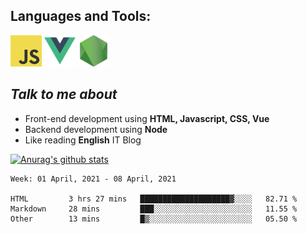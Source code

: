 ## **Languages and Tools:**      
<code><img height="50" src="https://raw.githubusercontent.com/github/explore/80688e429a7d4ef2fca1e82350fe8e3517d3494d/topics/javascript/javascript.png"></code>
<code><img height="50"  src="https://raw.githubusercontent.com/github/explore/80688e429a7d4ef2fca1e82350fe8e3517d3494d/topics/vue/vue.png"></code>
<code><img height="50"  src="https://raw.githubusercontent.com/github/explore/80688e429a7d4ef2fca1e82350fe8e3517d3494d/topics/nodejs/nodejs.png"></code>

## *Talk to me about*
- Front-end development using **HTML, Javascript, CSS, Vue**
- Backend development using **Node**
- Like reading **English** IT Blog    

[![Anurag's github stats](https://github-readme-stats.vercel.app/api?username=qdi5)](https://github.com/anuraghazra/github-readme-stats)    

<!--START_SECTION:waka-->
```text
Week: 01 April, 2021 - 08 April, 2021

HTML         3 hrs 27 mins   ████████████████████▓░░░░   82.71 % 
Markdown     28 mins         ███░░░░░░░░░░░░░░░░░░░░░░   11.55 % 
Other        13 mins         █▒░░░░░░░░░░░░░░░░░░░░░░░   05.50 % 
```
<!--END_SECTION:waka-->
